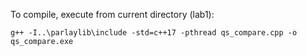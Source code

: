 To compile, execute from current directory (lab1):
```
g++ -I..\parlaylib\include -std=c++17 -pthread qs_compare.cpp -o qs_compare.exe
```
